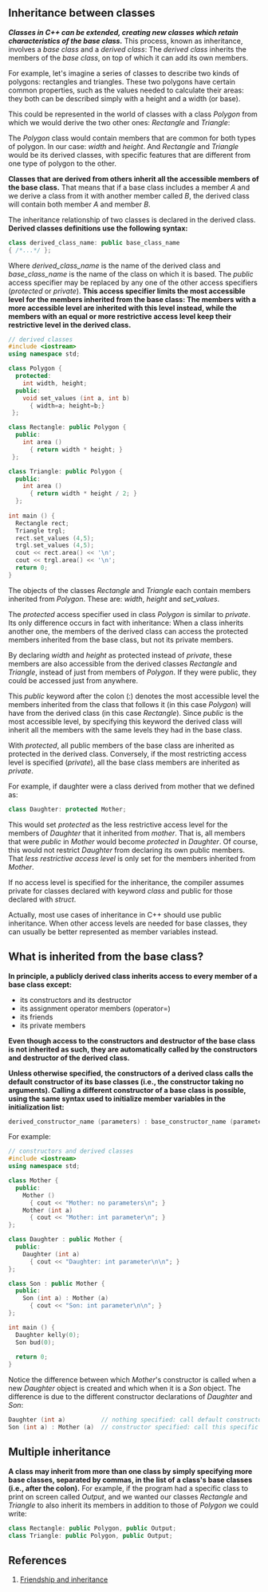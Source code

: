 ## Inheritance between classes

***Classes in C++ can be extended, creating new classes which retain characteristics of the base class.*** This process, known as inheritance, involves a *base class* and a *derived class*: The *derived class* inherits the members of the *base class*, on top of which it can add its own members.

For example, let's imagine a series of classes to describe two kinds of polygons: rectangles and triangles. These two polygons have certain common properties, such as the values needed to calculate their areas: they both can be described simply with a height and a width (or base).

This could be represented in the world of classes with a class *Polygon* from which we would derive the two other ones: *Rectangle* and *Triangle*:

The *Polygon* class would contain members that are common for both types of polygon. In our case: *width* and *height*. And *Rectangle* and *Triangle* would be its derived classes, with specific features that are different from one type of polygon to the other.

**Classes that are derived from others inherit all the accessible members of the base class.** That means that if a base class includes a member *A* and we derive a class from it with another member called *B*, the derived class will contain both member *A* and member *B*.

The inheritance relationship of two classes is declared in the derived class. **Derived classes definitions use the following syntax:**

```c++
class derived_class_name: public base_class_name
{ /*...*/ };
```

Where *derived_class_name* is the name of the derived class and *base_class_name* is the name of the class on which it is based. The *public* access specifier may be replaced by any one of the other access specifiers (*protected* or *private*). **This access specifier limits the most accessible level for the members inherited from the base class: The members with a more accessible level are inherited with this level instead, while the members with an equal or more restrictive access level keep their restrictive level in the derived class.**

```c++
// derived classes
#include <iostream>
using namespace std;

class Polygon {
  protected:
    int width, height;
  public:
    void set_values (int a, int b)
      { width=a; height=b;}
 };

class Rectangle: public Polygon {
  public:
    int area ()
      { return width * height; }
 };

class Triangle: public Polygon {
  public:
    int area ()
      { return width * height / 2; }
  };
  
int main () {
  Rectangle rect;
  Triangle trgl;
  rect.set_values (4,5);
  trgl.set_values (4,5);
  cout << rect.area() << '\n';
  cout << trgl.area() << '\n';
  return 0;
}
```

The objects of the classes *Rectangle* and *Triangle* each contain members inherited from *Polygon*. These are: *width*, *height* and *set_values*.

The *protected* access specifier used in class *Polygon* is similar to *private*. Its only difference occurs in fact with inheritance: When a class inherits another one, the members of the derived class can access the protected members inherited from the base class, but not its private members.

By declaring *width* and *height* as protected instead of *private*, these members are also accessible from the derived classes *Rectangle* and *Triangle*, instead of just from members of *Polygon*. If they were public, they could be accessed just from anywhere.

This *public* keyword after the colon (:) denotes the most accessible level the members inherited from the class that follows it (in this case *Polygon*) will have from the derived class (in this case *Rectangle*). Since *public* is the most accessible level, by specifying this keyword the derived class will inherit all the members with the same levels they had in the base class.

With *protected*, all public members of the base class are inherited as protected in the derived class. Conversely, if the most restricting access level is specified (*private*), all the base class members are inherited as *private*.

For example, if daughter were a class derived from mother that we defined as:

```c++
class Daughter: protected Mother;
```

This would set *protected* as the less restrictive access level for the members of *Daughter* that it inherited from *mother*. That is, all members that were *public* in *Mother* would become *protected* in *Daughter*. Of course, this would not restrict *Daughter* from declaring its own public members. That *less restrictive access level* is only set for the members inherited from *Mother*.

If no access level is specified for the inheritance, the compiler assumes private for classes declared with keyword *class* and public for those declared with *struct*.

Actually, most use cases of inheritance in C++ should use public inheritance. When other access levels are needed for base classes, they can usually be better represented as member variables instead.

## What is inherited from the base class?

**In principle, a publicly derived class inherits access to every member of a base class except:**

- its constructors and its destructor
- its assignment operator members (operator=)
- its friends
- its private members

**Even though access to the constructors and destructor of the base class is not inherited as such, they are automatically called by the constructors and destructor of the derived class.**

**Unless otherwise specified, the constructors of a derived class calls the default constructor of its base classes (i.e., the constructor taking no arguments). Calling a different constructor of a base class is possible, using the same syntax used to initialize member variables in the initialization list:**

```c++
derived_constructor_name (parameters) : base_constructor_name (parameters) {...}
```

For example: 

```c++
// constructors and derived classes
#include <iostream>
using namespace std;

class Mother {
  public:
    Mother ()
      { cout << "Mother: no parameters\n"; }
    Mother (int a)
      { cout << "Mother: int parameter\n"; }
};

class Daughter : public Mother {
  public:
    Daughter (int a)
      { cout << "Daughter: int parameter\n\n"; }
};

class Son : public Mother {
  public:
    Son (int a) : Mother (a)
      { cout << "Son: int parameter\n\n"; }
};

int main () {
  Daughter kelly(0);
  Son bud(0);
  
  return 0;
}
```

Notice the difference between which *Mother*'s constructor is called when a new *Daughter* object is created and which when it is a *Son* object. The difference is due to the different constructor declarations of *Daughter* and *Son*:

```c++
Daughter (int a)          // nothing specified: call default constructor
Son (int a) : Mother (a)  // constructor specified: call this specific constructor
```

## Multiple inheritance

**A class may inherit from more than one class by simply specifying more base classes, separated by commas, in the list of a class's base classes (i.e., after the colon).** For example, if the program had a specific class to print on screen called *Output*, and we wanted our classes *Rectangle* and *Triangle* to also inherit its members in addition to those of *Polygon* we could write:

```c++
class Rectangle: public Polygon, public Output;
class Triangle: public Polygon, public Output;
```

## References

1. [Friendship and inheritance](http://www.cplusplus.com/doc/tutorial/inheritance/)
